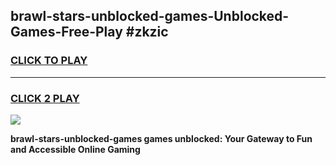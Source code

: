 
## brawl-stars-unblocked-games-Unblocked-Games-Free-Play #zkzic
<h3>
<a href="https://us.freeplayer.one?title=brawl-stars-unblocked-games&ref=9M">CLICK TO PLAY</a></h3>
<hr>

<h3>
<a href="https://us.freeplayer.one?title=brawl-stars-unblocked-games&ref=9M">CLICK 2 PLAY</a>
  
</h3>

<a href="https://us.freeplayer.one?title=brawl-stars-unblocked-games&ref=9M"><img src="https://clearcache.store/games.png"></a>


**brawl-stars-unblocked-games games unblocked: Your Gateway to Fun and Accessible Online Gaming**
